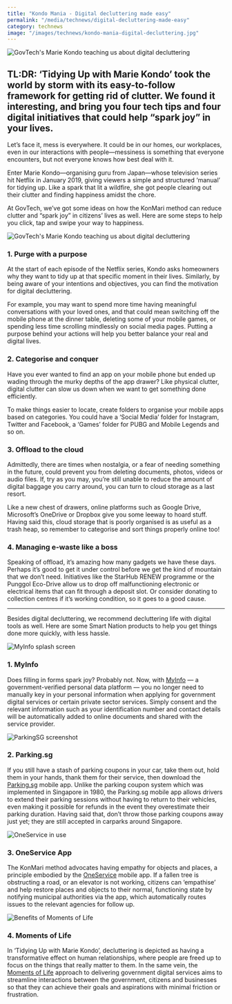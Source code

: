 ```yaml
---
title: "Kondo Mania - Digital decluttering made easy"
permalink: "/media/technews/digital-decluttering-made-easy"
category: technews
image: "/images/technews/kondo-mania-digital-decluttering.jpg"
---
```

     
![GovTech's Marie Kondo teaching us about digital decluttering](/images/technews/kondo-mania-digital-decluttering.jpg)

TL:DR: ‘Tidying Up with Marie Kondo’ took the world by storm with its easy-to-follow framework for getting rid of clutter. We found it interesting, and bring you four tech tips and four digital initiatives that could help “spark joy” in your lives. 
---

Let’s face it, mess is everywhere. It could be in our homes, our workplaces, even in our interactions with people—messiness is something that everyone encounters, but not everyone knows how best deal with it.

Enter Marie Kondo—organising guru from Japan—whose television series hit Netflix in January 2019, giving viewers a simple and structured ‘manual’ for tidying up. Like a spark that lit a wildfire, she got people clearing out their clutter and finding happiness amidst the chore.

At GovTech, we’ve got some ideas on how the KonMari method can reduce clutter and “spark joy” in citizens’ lives as well. Here are some steps to help you click, tap and swipe your way to happiness.

![GovTech's Marie Kondo teaching us about digital decluttering](/images/technews/technews_mariekondo.png)

### **1. Purge with a purpose**

At the start of each episode of the Netflix series, Kondo asks homeowners why they want to tidy up at that specific moment in their lives. Similarly, by being aware of your intentions and objectives, you can find the motivation for digital decluttering.

For example, you may want to spend more time having meaningful conversations with your loved ones, and that could mean switching off the mobile phone at the dinner table, deleting some of your mobile games, or spending less time scrolling mindlessly on social media pages. Putting a purpose behind your actions will help you better balance your real and digital lives. 


### **2. Categorise and conquer**

Have you ever wanted to find an app on your mobile phone but ended up wading through the murky depths of the app drawer? Like physical clutter, digital clutter can slow us down when we want to get something done efficiently.

To make things easier to locate, create folders to organise your mobile apps based on categories. You could have a ‘Social Media’ folder for Instagram, Twitter and Facebook, a ‘Games’ folder for PUBG and Mobile Legends and so on. 


### **3. Offload to the cloud**

Admittedly, there are times when nostalgia, or a fear of needing something in the future, could prevent you from deleting documents, photos, videos or audio files. If, try as you may, you’re still unable to reduce the amount of digital baggage you carry around, you can turn to cloud storage as a last resort.

Like a new chest of drawers, online platforms such as Google Drive, Microsoft’s OneDrive or Dropbox give you some leeway to hoard stuff. Having said this, cloud storage that is poorly organised is as useful as a trash heap, so remember to categorise and sort things properly online too!


### **4. Managing e-waste like a boss**

Speaking of offload, it’s amazing how many gadgets we have these days. Perhaps it’s good to get it under control before we get the kind of mountain that we don’t need. Initiatives like the StarHub RENEW programme or the Punggol Eco-Drive allow us to drop off malfunctioning electronic or electrical items that can fit through a deposit slot. Or consider donating to collection centres if it’s working condition, so it goes to a good cause.

---

Besides digital decluttering, we recommend decluttering life with digital tools as well. Here are some Smart Nation products to help you get things done more quickly, with less hassle.



![MyInfo splash screen](/images/technews/MyInfo-MK.jpg)
### **1. MyInfo**

Does filling in forms spark joy? Probably not. Now, with [MyInfo](https://www.singpass.gov.sg/myinfo/intro) — a government-verified personal data platform — you no longer need to manually key in your personal information when applying for government digital services or certain private sector services. Simply consent and the relevant information such as your identification number and contact details will be automatically added to online documents and shared with the service provider. 


![ParkingSG screenshot](/images/technews/ParkingSG-MK.jpg)
### **2. Parking.sg**

If you still have a stash of parking coupons in your car, take them out, hold them in your hands, thank them for their service, then download the [Parking.sg](https://www.parking.sg) mobile app. Unlike the parking coupon system which was implemented in Singapore in 1980, the Parking.sg mobile app allows drivers to extend their parking sessions without having to return to their vehicles, even making it possible for refunds in the event they overestimate their parking duration. Having said that, don’t throw those parking coupons away just yet; they are still accepted in carparks around Singapore.


![OneService in use](/images/technews/OneService-MK.jpg)
### **3. OneService App**

The KonMari method advocates having empathy for objects and places, a principle embodied by the [OneService](https://www.oneservice.sg/aboutus) mobile app. If a fallen tree is obstructing a road, or an elevator is not working, citizens can ‘empathise’ and help restore places and objects to their normal, functioning state by notifying municipal authorities via the app, which automatically routes issues to the relevant agencies for follow up.


![Benefits of Moments of Life](/images/technews/MOL-Families-MK.jpg)
### **4. Moments of Life**

In ‘Tidying Up with Marie Kondo’, decluttering is depicted as having a transformative effect on human relationships, where people are freed up to focus on the things that really matter to them. In the same vein, the [Moments of Life](https://www.tech.gov.sg/media/technews/the-tech-behind-the-moments-of-life) approach to delivering government digital services aims to streamline interactions between the government, citizens and businesses so that they can achieve their goals and aspirations with minimal friction or frustration. 
